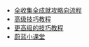 * [全收集全成就攻略向流程](https://www.bilibili.com/video/BV1Dp4y1D7QR)
* [高级技巧教程](https://www.bilibili.com/video/BV1WY4y1x7wd)
* [更高级的技巧教程](https://www.bilibili.com/video/BV1Qu4y1R75Z)
* [蔚蓝小课堂](https://www.bilibili.com/video/BV1tW4y1k7nt)